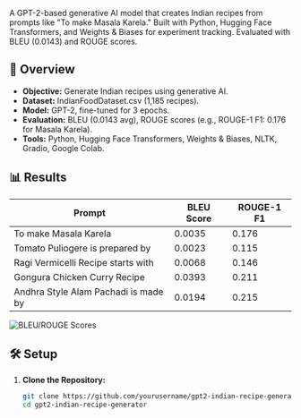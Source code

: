A GPT-2-based generative AI model that creates Indian recipes from prompts like "To make Masala Karela." Built with Python, Hugging Face Transformers, and Weights & Biases for experiment tracking. Evaluated with BLEU (0.0143) and ROUGE scores.

## 📖 Overview
- **Objective:** Generate Indian recipes using generative AI.
- **Dataset:** IndianFoodDataset.csv (1,185 recipes).
- **Model:** GPT-2, fine-tuned for 3 epochs.
- **Evaluation:** BLEU (0.0143 avg), ROUGE scores (e.g., ROUGE-1 F1: 0.176 for Masala Karela).
- **Tools:** Python, Hugging Face Transformers, Weights & Biases, NLTK, Gradio, Google Colab.

## 📊 Results
| Prompt                          | BLEU Score | ROUGE-1 F1 |
|---------------------------------|------------|------------|
| To make Masala Karela          | 0.0035     | 0.176      |
| Tomato Puliogere is prepared by| 0.0023     | 0.115      |
| Ragi Vermicelli Recipe starts with | 0.0068 | 0.146      |
| Gongura Chicken Curry Recipe   | 0.0393     | 0.211      |
| Andhra Style Alam Pachadi is made by | 0.0194 | 0.215    |

![BLEU/ROUGE Scores](screenshots/bleu_rouge_scores.png)

## 🛠️ Setup
1. **Clone the Repository:**
   ```bash
   git clone https://github.com/yourusername/gpt2-indian-recipe-generator.git
   cd gpt2-indian-recipe-generator
